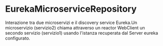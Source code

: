 # EurekaMicroserviceRepository

Interazione tra due microservizi e il discovery service Eureka.Un microservizio (servizio2) chiama attraverso un reactor WebClient un secondo servizio (servizio1)
usando l'istanza recuperata dal Server eureka configurato.
